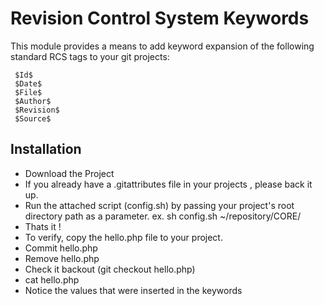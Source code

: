 # Revision Control System Keywords #

This module provides a means to add keyword expansion of the following 
standard RCS tags to your git projects:

	 $Id$
	 $Date$
	 $File$
	 $Author$
	 $Revision$
	 $Source$

## Installation ##

* Download the Project
* If you already have a .gitattributes file in your projects , please back it up. 
* Run the attached script (config.sh) by passing your project's root directory path as a parameter.
ex. sh config.sh ~/repository/CORE/
* Thats it ! 
* To verify, copy the hello.php file to your project. 
* Commit hello.php
* Remove hello.php
* Check it backout (git checkout hello.php)
* cat hello.php
* Notice the values that were inserted in the keywords
